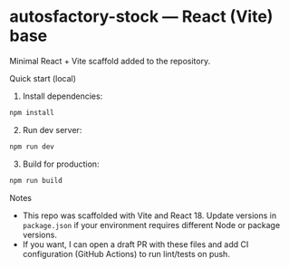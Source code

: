 # autosfactory-stock — React (Vite) base

Minimal React + Vite scaffold added to the repository.

Quick start (local)

1. Install dependencies:

```zsh
npm install
```

2. Run dev server:

```zsh
npm run dev
```

3. Build for production:

```zsh
npm run build
```

Notes
- This repo was scaffolded with Vite and React 18. Update versions in `package.json` if your environment requires different Node or package versions.
- If you want, I can open a draft PR with these files and add CI configuration (GitHub Actions) to run lint/tests on push.

